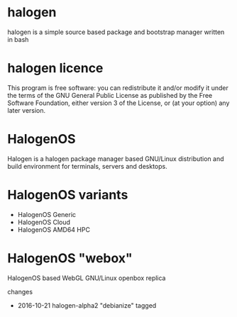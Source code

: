 # halogen
halogen is a simple source based package and bootstrap manager written in bash

# halogen licence
This program is free software: you can redistribute it and/or modify
it under the terms of the GNU General Public License as published by
the Free Software Foundation, either version 3 of the License, or
(at your option) any later version.

# HalogenOS
Halogen is a halogen package manager based GNU/Linux distribution and build environment for terminals, servers and desktops.

# HalogenOS variants
* HalogenOS Generic
* HalogenOS Cloud
* HalogenOS AMD64 HPC

# HalogenOS "webox"
HalogenOS based WebGL GNU/Linux openbox replica

changes
* 2016-10-21 halogen-alpha2 "debianize" tagged